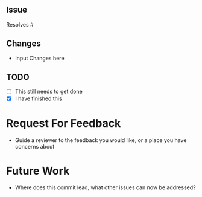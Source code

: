 ## Issue

Resolves #

## Changes

- Input Changes here

## TODO

- [ ] This still needs to get done
- [x] I have finished this

# Request For Feedback
- Guide a reviewer to the feedback you would like, or a place you have concerns about

# Future Work
- Where does this commit lead, what other issues can now be addressed?
